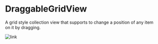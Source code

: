 # DraggableGridView
A grid style collection view that supports to change a position of any item on it by dragging.

![link](https://github.com/fullc0de/DraggableGridView/blob/main/draggableview.gif)
